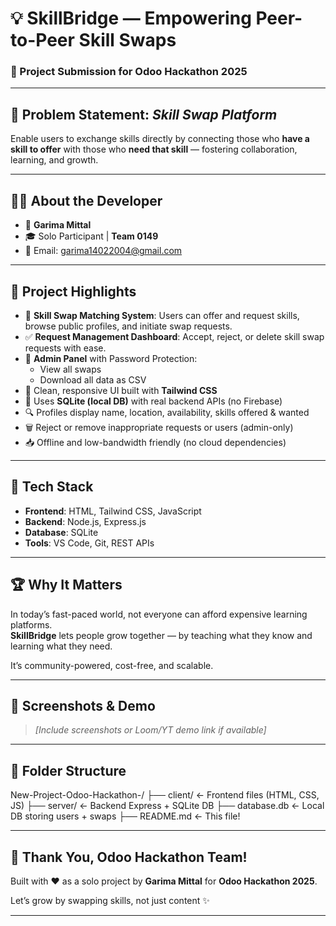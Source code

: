 # 💡 SkillBridge — Empowering Peer-to-Peer Skill Swaps  
### 🏁 Project Submission for **Odoo Hackathon 2025**

---

## 🧠 Problem Statement: *Skill Swap Platform*  
Enable users to exchange skills directly by connecting those who **have a skill to offer** with those who **need that skill** — fostering collaboration, learning, and growth.

---

## 👩‍💻 About the Developer

- 👤 **Garima Mittal**  
- 🎓 Solo Participant | **Team 0149**  
- 📧 Email: [garima14022004@gmail.com](mailto:garima14022004@gmail.com)

---

## 🚀 Project Highlights

- 🔄 **Skill Swap Matching System**: Users can offer and request skills, browse public profiles, and initiate swap requests.
- ✅ **Request Management Dashboard**: Accept, reject, or delete skill swap requests with ease.
- 🔐 **Admin Panel** with Password Protection:
  - View all swaps
  - Download all data as CSV
- 📣 Clean, responsive UI built with **Tailwind CSS**
- 💾 Uses **SQLite (local DB)** with real backend APIs (no Firebase)
- 🔍 Profiles display name, location, availability, skills offered & wanted
- 🗑️ Reject or remove inappropriate requests or users (admin-only)
- 📥 Offline and low-bandwidth friendly (no cloud dependencies)

---

## 🔧 Tech Stack

- **Frontend**: HTML, Tailwind CSS, JavaScript  
- **Backend**: Node.js, Express.js  
- **Database**: SQLite  
- **Tools**: VS Code, Git, REST APIs  

---

## 🏆 Why It Matters

In today’s fast-paced world, not everyone can afford expensive learning platforms.  
**SkillBridge** lets people grow together — by teaching what they know and learning what they need.

It’s community-powered, cost-free, and scalable.

---

## 📸 Screenshots & Demo

> *[Include screenshots or Loom/YT demo link if available]*

---

## 📂 Folder Structure
New-Project-Odoo-Hackathon-/
├── client/ ← Frontend files (HTML, CSS, JS)
├── server/ ← Backend Express + SQLite DB
├── database.db ← Local DB storing users + swaps
├── README.md ← This file!


---

## 🙌 Thank You, Odoo Hackathon Team!

Built with ❤️ as a solo project by **Garima Mittal** for **Odoo Hackathon 2025**.

Let’s grow by swapping skills, not just content ✨

---


